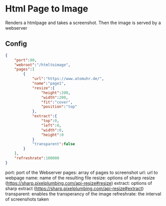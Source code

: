# Html Page to Image
Renders a htmlpage and takes a screenshot. Then the image is served by a webserver


## Config
```` json
{
    "port":80,
    "webroot":"/htmltoimage",
    "pages":[
        {
            "url":"https://www.atomuhr.de/",
            "name":"page1",
            "resize":{
                "height":200,
                "width":200,
                "fit":"cover",
                "position":"top"
            },
            "extract":{
                "top":0,
                "left":0,
                "width":0,
                "height":0
            }
            "transparent":false
        }
    ],
    "refreshrate":100000
}
````
port: port of the Webserver
pages: array of pages to screenshot
url: url to webpage
name: name of the resulting file
resize: options of sharp resize (https://sharp.pixelplumbing.com/api-resize#resize)
extract: options of sharp extract (https://sharp.pixelplumbing.com/api-resize#extract)
transparent: enables the transperancy of the image
refreshrate: the interval of screenshots taken